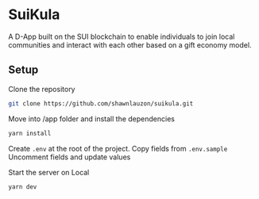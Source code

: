 # SuiKula

A D-App built on the SUI blockchain to enable individuals to join local communities and interact with each other based on a gift economy model.

## Setup

Clone the repository

```bash
git clone https://github.com/shawnlauzon/suikula.git
```

Move into /app folder and install the dependencies

```bash
yarn install
```

Create `.env` at the root of the project.
Copy fields from `.env.sample`
Uncomment fields and update values

Start the server on Local

```bash
yarn dev
```
